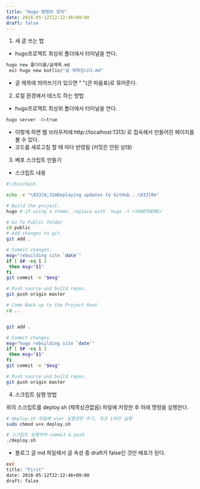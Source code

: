 ```yaml
---
title: "Hugo 명령어 정리"
date: 2018-05-12T22:22:46+09:00
draft: false
---
```


1. 새 글 쓰는 법
- hugo프로젝트 최상위 폴더에서 터미널을 연다.
```sh
hugo new 폴더이름/글제목.md
 ex) hugo new kotlin/"글 제목입니다.md"
```
* 글 제목에 띄어쓰기가 있으면 " "(큰 따옴표)로 묶어준다.

2. 로컬 환경에서 테스트 하는 방법
- hugo프로젝트 최상위 폴더에서 터미널을 연다.
```sh
hugo server -D=true
```
* 이렇게 하면 웹 브라우저에 http://localhost:1313/ 로 접속헤서 만들어진 페이지를 볼 수 있다.
* 코드를 새로고침 할 때 마다 반영됨 (커밋은 안된 상태)
 
 3. 베포 스크립트 만들기 
 - 스크립트 내용
 ```sh
 #!/bin/bash

echo -e "\033[0;32mDeploying updates to GitHub...\033[0m"

# Build the project.
hugo # if using a theme, replace with `hugo -t <YOURTHEME>`

# Go To Public folder
cd public
# Add changes to git.
git add .

# Commit changes.
msg="rebuilding site `date`"
if [ $# -eq 1 ]
  then msg="$1"
fi
git commit -m "$msg"

# Push source and build repos.
git push origin master

# Come Back up to the Project Root
cd ..


git add .

# Commit changes.
msg="hugo rebuilding site `date`"
if [ $# -eq 1 ]
  then msg="$1"
fi
git commit -m "$msg"

# Push source and build repos.
git push origin master

 ```

 4. 스크립트 실행 방법

 위의 스크립트를 deploy.sh (제목상관없음) 파일에 저장한 후 아래 명령을 실행한다.
 ```sh
# deploy.sh 파일에 user 실행권한 주기, 최초 1회만 실행 
sudo chmod u+x deploy.sh

# 스크립트 실행하여 commit & push 
./deploy.sh
 ```
 * 블로그 글 md 파일에서 글 속성 중 draft가 false인 것만 배포가 된다.
 ```sh
 ex) 
 title: "First"
date: 2018-05-12T22:22:46+09:00
draft: false
```